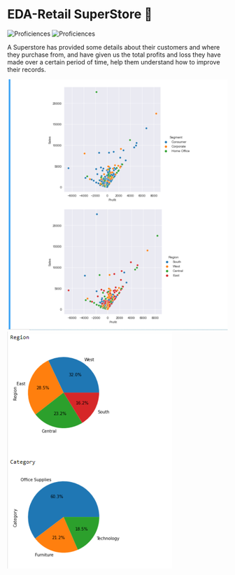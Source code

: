 # EDA-Retail SuperStore 🌱
![Proficiences](https://img.shields.io/badge/CODE-Python-informational?style=flat&logo=<LOGO_NAME>&logoColor=white&color=2bbc8a)
![Proficiences](https://img.shields.io/badge/FIELD-EDA-informational?style=flat&logo=<LOGO_NAME>&logoColor=white&color=2bbc8a)

A Superstore has provided some details about their customers and where they purchase from, and have given us the total profits and loss they have made over a certain period of time, help them understand how to improve their records.

<img src="https://github.com/Prophet37/EDA-Retail-SuperStore/blob/main/1.png">


<img src="https://github.com/Prophet37/EDA-Retail-SuperStore/blob/main/2.png">
